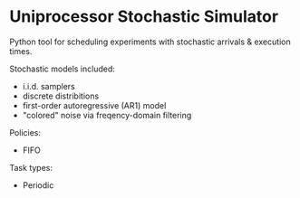 # Uniprocessor Stochastic Simulator

Python tool for scheduling experiments with stochastic arrivals & execution times.

Stochastic models included: 
- i.i.d. samplers
- discrete distribitions
- first-order autoregressive (AR1) model
- "colored" noise via freqency-domain filtering

Policies:
- FIFO

Task types:
- Periodic